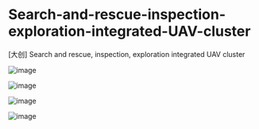 # Search-and-rescue-inspection-exploration-integrated-UAV-cluster
[大创] Search and rescue, inspection, exploration integrated UAV cluster

![image](https://github.com/CHB-learner/Search-and-rescue-inspection-exploration-integrated-UAV-cluster/tree/main/UAV_demo/catkin_ctr_new/src/ego-planner-swarm/pictures/indoor1.gif)

![image](https://github.com/CHB-learner/Search-and-rescue-inspection-exploration-integrated-UAV-cluster/tree/main/UAV_demo/catkin_ctr_new/src/ego-planner-swarm/pictures/indoor2.gif)

![image](https://github.com/CHB-learner/Search-and-rescue-inspection-exploration-integrated-UAV-cluster/tree/main/UAV_demo/catkin_ctr_new/src/ego-planner-swarm/pictures/outdoor.gif)

![image](https://github.com/CHB-learner/Search-and-rescue-inspection-exploration-integrated-UAV-cluster/tree/main/UAV_demo/catkin_ctr_new/src/ego-planner-swarm/pictures/sim_demo.gif)





